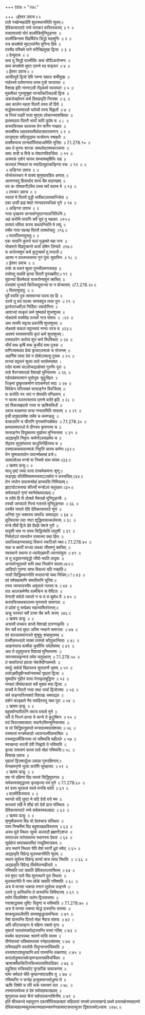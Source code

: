 +++
title = "२७८"

+++
॥ईश्वर उवाच॥॥  
ततो गच्छेन्महादेवि शूलस्थानमिति श्रुतम्॥  
देविकायास्तटे रम्ये भास्करं वारितस्करम् ॥ १ ॥  
यत्रातपत्तपो घोरं वाल्मीकिर्मुनिपुङ्गवः ॥  
वाल्मीकिनामा विप्रर्षिर्यत्र सिद्धो महामुनिः ॥ २ ॥  
यत्र सप्तर्षयो मुष्टास्तेनैव मुनिना प्रिये ॥  
तस्यैव पश्चिमे भागे मरीचिप्रमुखा द्विजाः ॥ ३ ॥  
॥ देव्युवाच ॥ ॥  
कथं तु सिद्धो वाल्मीकिः कथं चौर्येऽकरोन्मनः ॥  
कथं सप्तर्षयो मुष्टा एतन्मे वद शङ्कर ॥ ४ ॥  
॥ ईश्वर उवाच॥ ॥  
आसीत्पूर्वं द्विजो देवि नाम्ना ख्यातः शमीमुखः ॥  
गार्हस्थ्ये वर्तमानस्य तस्य पुत्रो व्यजायत ॥  
वैशाख इति नाम्नाऽसौ रौद्रकर्मा व्यजायत ॥ ५ ॥  
मुक्त्वैकां गुरुशुश्रूषां नान्यत्किञ्चिदसौ द्विजः ॥  
अकरोच्छोभनं कर्म दिवाप्रभृति नित्यशः ॥ ६ ॥  
अथ कालेन महता पितरौ तस्य तौ प्रिये ॥  
वार्द्धक्यभावमापन्नौ भर्तव्यौ तस्य विह्वलौ ॥ ७ ॥  
स नित्यं पदवीं गत्वा मुष्ट्वा लोकान्स्वशक्तितः ॥  
द्रव्यमादाय पितरौ भार्यां चापि पुपोष च ॥ ८ ॥  
कस्यचित्त्वथ कालस्य तेन मार्गेण गच्छतः ॥  
सप्तर्षींश्च तदापश्यत्तीर्थयात्रापरायणान् ॥ ९ ॥  
तान्दृष्ट्वा यष्टिमुद्यम्य भर्त्सयन्प रुषाक्षरैः ॥  
वाक्यैरुवाच तान्सर्वांस्तिष्ठध्वमिति भूरिशः ॥ 7.1.278.१० ॥  
अथ ते मुनयः शान्ताः समलोष्टाश्मकाञ्चनाः ॥  
समाः शत्रौ च मित्रे च रोषरागविवर्जिताः ॥ ११ ॥  
अस्माकं दर्शनं चास्य सम्भाष्यमृषिभिः सह ॥  
सञ्जातं निष्फलं मा स्यादित्युवाचाङ्गिरा वचः ॥ १२ ॥ ॥  
॥ अङ्गिरा उवाच ॥ ॥  
भोभोस्तस्कर मे वाक्यं शृणुष्वावहितः क्षणात् ॥  
आत्मनस्तु हितार्थाय सत्यं चैव वदाम्यहम् ॥  
तव कः पोष्यवर्गोऽस्ति तच्च सर्वं वदस्व मे ॥ १३ ॥  
॥ तस्कर उवाच ॥ ॥  
स्यातां मे पितरौ वृद्धौ भार्यैकाऽपत्यवर्ज्जिता ॥  
एका दासी ह्यहं षष्ठो नान्यदस्त्यधिकं मुने ॥ १४ ॥  
॥ अङ्गिरा उवाच ॥ ॥  
गत्वा पृच्छस्व तान्सर्वान्पुष्टान्पापार्जितैर्धनैः॥  
अहं करोमि पापानि सर्वे यूयं तु भक्षकाः ॥१५॥  
तत्पापं भविता कस्य कथयन्त्विति मे लघु ॥  
तथैव गत्वा पप्रच्छ पितरौ तावथोचतुः ॥१६॥  
॥ मातापितरावूचतुः॥ ॥  
एकः पापानि कुरुते फलं भुङ्क्ते महा जनः ॥  
भोक्तारो विप्रमुच्यन्ते कर्ता दोषेण लिप्यते ॥१७॥  
यः करोत्यशुभं कर्म कुटुम्बार्थं तु मन्दधीः॥  
आत्मा न वल्लभस्तस्य नूनं पुंसः सुपापिनः ॥ १८ ॥  
॥ ईश्वर उवाच ॥ ॥  
तयोः स वचनं श्रुत्वा पुनर्भीतमनास्तदा ॥  
तयोस्तु सन्नतिं कृत्वा पितरौ पुनरब्रवीत्॥ १९ ॥  
युवाभ्यां हितमेवाहं यत्करोम्यशुभं क्वचित् ॥  
तस्यांशं भुज्यते किञ्चिद्युवाभ्यां वा न वोच्यताम् ॥7.1.278.२०॥  
॥ पितरावूचतुः ॥ ॥  
पूर्वे वयसि पुत्र त्वमावाभ्यां पाल्य एव हि ॥  
उत्तरे तु वयं पाल्याः सम्यक्पुत्र त्वया पुनः ॥ २१ ॥  
इतरेतरधर्मोऽयं निर्दिष्टः पद्मयोनिना ॥  
आवाभ्यां यत्कृतं कर्म युष्मदर्थं शुभाशुभम् ॥  
भोक्ष्यामो वयमेवेह तत्सर्वं नात्र संशयः ॥ ।२२ ॥  
अथ त्वमपि यद्वत्स प्रकरोषि शुभाशुभम् ॥  
भोक्ष्यसे सकलं तद्वत्स्वयं नान्यः परत्र च ॥२३॥  
अवश्यं स्वयमश्नाति कृतं कर्म शुभाशुभम्।  
तस्मान्नरेण कर्तव्यं शुभं कर्म विपश्चिता ॥ २४ ॥  
चौर्यं वाथ कृषिं वाथ कुसीदं वाथ पुत्रक ॥  
वाणिज्यमथवा प्रेष्यं कृत्वाऽस्माकं च भोजनम् ॥  
अहर्निशं त्वया देयं न दोषोऽस्मासु पुत्रक ॥ २५ ॥  
ताभ्यां तद्वचनं श्रुत्वा ततो भार्यामभाषत ।  
तदेव वाक्यं साऽवोचद्यत्प्रोक्तं गुरुभिः पुरा ॥  
ततो वैराग्यमापन्नो वैशाखो मुनिसत्तमः ॥ २६ ॥  
गर्हयन्नेवमात्मानं भूयोभूयः सुदुःखितः ॥  
धिङ्मां दुष्कृतकर्माणं पापकर्मरतं सदा ॥ २७ ॥  
विवेकेन परित्यक्तं सत्सङ्गेन विवर्जितम् ॥  
यः करोति नरः पापं न सेवयति पण्डितान् ॥  
न चात्मा वल्लभस्तस्य एतन्मे वर्तते हृदि ॥ २८ ॥  
एवं विकल्पहृदयो गत्वा स ऋषिसन्निधौ ॥  
उवाच श्लक्ष्णया वाचा गम्यतामिति सादरम् ॥ ॥ २९ ॥  
वृसी प्रगृह्यतामेषा तथैव च कमण्डलुः ॥  
वल्कलानि च चीराणि मृगचर्माण्यशेषतः ॥ 7.1.278.३० ॥  
क्षम्यतामपराधो मे दीनस्य कृपणस्य च ॥  
सत्सङ्गेन वियुक्तस्य मूर्खस्य मुनिसत्तमाः ॥ ३१ ॥  
अद्यप्रभृति निवृत्तः कर्मणोऽस्याहमेव च ॥  
रौद्रस्य सुनृशंसस्य साधुभिर्गर्हितस्य च ॥  
तस्मात्कथयतास्माकं निवृत्तिं चास्य कर्मणः॥३२॥  
येन युष्मत्प्रसादेन पापान्मोक्षमहं व्रजे॥  
उपवासोऽथ मन्त्रो वा नियमो वाथ संयमः॥३३॥  
॥ ऋषय ऊचुः॥ ॥  
साधु पृष्टं त्वया वत्स तत्त्वमेकमनाः शृणु॥  
सङ्गृह्य कीर्तयिष्यामस्त्वयाऽऽख्येयं न कस्यचित्॥३४॥  
तेन जप्तेन पापत्मन्मोक्षं प्राप्स्यसि निश्चितम्॥  
झाटघोटस्त्वया कीर्त्त्यो मन्त्रोऽयं चतुरक्षरः॥३५॥  
सर्वपापहरो नृणां स्वर्गमोक्षफलप्रदः॥  
स तदैवं हि तैः प्रोक्तो वैशाखो मुनिपुङ्गवैः ॥  
तस्थौ जाप्यपरो नित्यं गतास्ते मुनिपुङ्गवाः ॥ ३६ ॥  
तस्यैवं जपतो देवि देविकायास्तटे शुभे ॥  
अनिशं गुरु भक्तस्य समाधिः समपद्यत ॥ ३७ ॥  
क्षुत्पिपासा तदा नष्टा शुद्धिमायात्कलेवरम् ॥ ३८ ॥  
मन्त्रे तीर्थे द्विजे देवे दैवज्ञे भेषजे गुरौ ॥  
यादृशी भाव ना यस्य सिद्धिर्भवति तादृशी ॥ ३९ ॥  
निर्मलोऽयं स्वभावेन परमात्मा यथा हितः ॥  
उपाधिसङ्गमासाद्य विकारं स्फटिको यथा॥ 7.1.278.४० ॥  
यथा च भ्रमरी वन्ध्या लब्ध्वा जीवमणुं क्वचित् ॥  
स्वस्थाने स्थाप्य तं ध्यायेद्भ्रमरी ध्यानसंयुता ॥ ४१ ॥  
स तु तद्ध्यानसंवृद्धो जीवो भवति तादृशः ॥  
अन्ययोन्युद्भवो वापि तथा निदर्शनं सताम्॥४२॥  
आदिष्टो गुरुणा यश्च विकल्पं यदि गच्छति॥  
नासौ सिद्धिमवाप्नोति मन्दभाग्यो यथा निधिम्॥ !॥ ४३ ॥  
एवं वर्षसहस्राणि समतीतानि भूरिशः॥  
तस्य जाप्यपरस्यैव अमृतत्वं गतस्य च ॥ ४४ ॥  
ततः कालक्रमेणैव वल्मीकेन स वेष्टितः ॥  
येनासौ सर्वतो व्याप्तो न च तं स बुबोध वै ॥ ४५ ॥  
कस्यचित्त्वथकालस्य मुनयस्ते समागताः ॥  
तं प्रदेशं तु सम्प्रेक्ष्य सहाय्यमितरेतरम्॥  
ऊचुः परस्परं सर्वे दत्त्वा चैव करैः करम् ॥४६॥  
॥ ऋषय ऊचुः ॥ ॥  
अत्रासौ तस्करः प्राप्तो वैशाखो दारुणाकृतिः ॥  
येन सर्वे वयं मुष्टा अस्मि न्स्थाने समागताः ॥ ४७ ॥  
एवं सञ्जल्पमानास्ते शुश्रुवुः शब्दमुत्तमम् ॥  
वल्मीकमध्यतो व्यक्तं ततस्ते कौतुकान्विताः ॥ ४८ ॥  
अखनंस्तत्र वल्मीकं कुशीभिः पर्वतोपमम् ॥ ४९ ॥  
अथ ते ददृशुस्तत्र विशाखं मुनिसत्तमाः ॥  
जपन्तमसकृन्मत्रं तमेव चतुरक्षरम् ॥ 7.1.278.५० ॥  
तं समाधिगतं ज्ञात्वा भेषजैर्योगसम्मतैः ॥  
ममर्दुः सर्वतो विप्रास्तत्र सुप्ततनौ भृशम् ॥ ५१ ॥  
ततोऽब्रवीदृष्रीन्सर्वान्स्वमर्थं गृह्यतां द्विजाः ॥  
युष्मदीयं गृहीतं यत्पा पेनाकृतबुद्धिना ॥ ५२ ॥  
गम्यतां तीर्थयात्रायां सर्वे मुक्ता मया द्विजाः ॥  
वाच्यौ मे पितरौ गत्वा तथा भार्या द्विजोत्तमाः ॥ ५३ ॥  
सर्व सङ्गपरित्यक्तो विशाखः समपद्यत ॥  
दर्शनं काङ्क्षते नैव भवद्भिस्तु यथा पुरा ॥ ५४ ॥  
॥ ऋषय ऊचुः ॥ ॥  
बहुवर्षाण्यतीतानि तवात्र वसतो मुने ॥  
सर्वे ते निधनं प्राप्ता ये चान्ये ते कुटुम्बिनः ॥ ५५ ॥  
वयं चिरात्समायाताः स्थानेऽस्मिन्मुनिसत्तमाः ॥  
स त्वं सिद्धिमनुप्राप्तो मन्त्रादस्मादसंशयम् ॥ ५६ ॥  
यस्मात्त्वं मन्त्रमेकाग्रो ध्यायन्वल्मीकमाश्रितः ॥  
तस्माद्वाल्मीकिनामा त्वं भविष्यसि महीतले ॥ ५७ ॥  
स्वच्छन्दा भारती देवी जिह्वाग्रे ते भविष्यति ॥  
कृत्वा रामायणं काव्यं ततो मोक्षं गमिष्यसि॥ ५८ ॥  
विशाख उवाच ॥  
गृह्यतां द्विजशार्दूलाः प्रसन्ना गुरुदक्षिणाम्॥  
येनाहमनृणो भूत्वा करोमि सुमहत्तपः ॥ ५९ ॥  
॥ ऋषय ऊचुः ॥ ॥  
एषा नो दक्षिणा विप्र यस्त्वं सिद्धिमुपागतः ॥  
सर्वकामसमृद्धात्मा कृतकृत्या वयं मुने ॥ 7.1.278.६० ॥  
वरं वरय भूयस्त्वं यस्ते मनसि वर्तते ॥ ६१ ॥  
॥ वाल्मीकिरुवाच ॥ ॥  
भवन्तो यदि तुष्टा मे यदि देयो वरो मम ॥  
कथ्यतां तर्हि मे शीघ्रं को देवो ह्यत्र संस्थितः ॥  
देविकायास्तटे रम्ये सर्वकामफलप्रदः ॥ ६२ ॥  
॥ ऋषय ऊचुः ॥ ॥  
शृणुष्वैकमना विप्र यो देवश्चात्र संस्थितः ॥  
पश्य निम्बमिमं विप्र बहुशाखाप्रविस्तरम् ॥ ६३ ॥  
अस्य मूले स्थितः सूर्य्यः कल्पादौ ब्रह्मणोंऽशजः ॥  
तमाराधय यत्तेसावस्य स्थानस्य देवता ॥ ६४ ॥  
सूर्यक्षेत्रं समाख्यातमिदं गव्यूतिमात्रकम् ॥  
अत्र स्थाने स्थिता येपि तेषां स्वर्गो ध्रुवं भवेत् ॥ ६५ ॥  
अद्यप्रभृति विप्रेन्द्र मूलस्थानमिति श्रुतम् ॥  
स्थानं सूर्यस्य विप्रेन्द्र कार्या चात्र त्वया स्थितिः ॥ ॥ ६६ ॥  
अद्यप्रभृति विप्रेन्द्र तीर्थमेतन्महीतले ॥  
गमिष्यति परां ख्यातिं देविकातटमाश्रितम् ॥ ६७ ॥  
वयं मुष्टा यतो विप्र मूलस्थाने पुरा स्थिताः ॥  
मूलस्थानेति वै नाम लोके ख्यातिं गमिष्यति ॥ ६८ ॥  
अत्र ये मानवा भक्त्या स्नानं सूर्यस्य सङ्गमे ॥  
उत्तरे तु करिष्यन्ति ते यास्यन्ति त्रिविष्टपम् ॥ ६९ ॥  
तर्पणं तिलमिश्रेण जलेन द्विजसत्तमाः ॥  
गयाश्राद्धसमा तुष्टिः पितॄणां च भविष्यति ॥ 7.1.278.७० ॥  
अत्र ये मानवा भक्त्या श्राद्धं दास्यन्ति सत्तमाः ॥  
शाकमूलफलैर्वापि सम्यक्छ्रद्धासमन्विताः ॥ ७१ ॥  
तेषां यास्यन्ति पितरो मोक्षं नैवात्र संशयः ॥ ७२ ।  
अपि कीटपतङ्गा ये पक्षिणः पशवो मृगाः ॥  
तृषार्ता जलसंस्पर्शाद्यास्यन्ति परमां गतिम् ॥ ७३ ॥  
वयमेव सदात्रस्थाः श्रावणे मासि सत्तम ॥  
पौर्णमास्यां भविष्यामस्तव स्नेहादसंशयम् ॥ ७४ ॥  
तस्मिन्नहनि यस्तोयैः पितॄन्सन्तर्पयिष्यति ॥  
तस्याष्टादशकुष्ठानि क्षयं यास्यन्ति तत्क्षणात् ॥ ७५ ॥  
कपालोदुम्बराख्येन्द्रमण्डलाख्यविचर्चिकाः ॥  
ऋष्यचर्मैककिटिभसिध्मालसविपादिकाः ॥ ७६ ॥  
दद्रुसिता रुचिस्फोटं पुण्डरीकं सकाकणम् ॥  
पामा चर्मदलं चेति कुष्ठान्यष्टादशैव तु ॥ ७७ ॥  
गमिष्यन्ति न सन्देह इत्युक्त्वान्तर्दधुश्च ते ॥  
ऋषिः सिषेवे च रविं चक्रे रामायणं ततः ॥ ७८ ॥  
तस्मात्पश्येच्च तं देवं सर्वयज्ञफलप्रदम् ॥  
शृणुयाच्च कथां चैनां सर्वपातकनाशिनीम् ॥ ७९ ॥  
इति श्रीस्कान्दे महापुराण एकाशीतिसाहस्र्यां सहितायां सप्तमे प्रभासखण्डे प्रथमे प्रभासक्षेत्रमाहात्म्ये देविकामाहात्म्यमूलस्थानमाहात्म्यवर्णनन्नामाष्टसप्तत्युत्तर द्विशततमोऽध्यायः ॥२७८॥